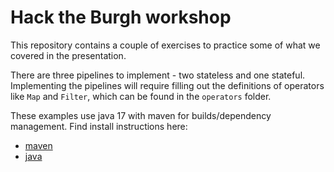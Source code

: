 # Hack the Burgh workshop

This repository contains a couple of exercises to practice some of what we
covered in the presentation.

There are three pipelines to implement - two stateless and one stateful.
Implementing the pipelines will require filling out the definitions of operators
like `Map` and `Filter`, which can be found in the `operators` folder.

These examples use java 17 with maven for builds/dependency management.
Find install instructions here:
- [maven](https://maven.apache.org/install.html)
- [java](https://www.oracle.com/java/technologies/javase/jdk17-archive-downloads.html)
